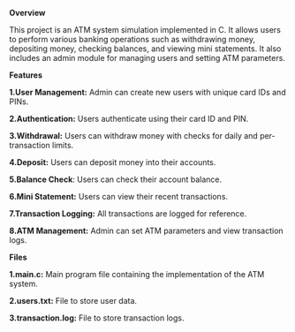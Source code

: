 **Overview**

This project is an ATM system simulation implemented in C. It allows users to perform various banking operations such as withdrawing money, depositing money, checking balances, and viewing mini statements. It also includes an admin module for managing users and setting ATM parameters.

**Features**

**1.User Management:** Admin can create new users with unique card IDs and PINs.

**2.Authentication:** Users authenticate using their card ID and PIN.

**3.Withdrawal:** Users can withdraw money with checks for daily and per-transaction limits.

**4.Deposit:** Users can deposit money into their accounts.

**5.Balance Check**: Users can check their account balance.

**6.Mini Statement:** Users can view their recent transactions.

**7.Transaction Logging:** All transactions are logged for reference.

**8.ATM Management:** Admin can set ATM parameters and view transaction logs.

**Files**

**1.main.c:** Main program file containing the implementation of the ATM system.

**2.users.txt:** File to store user data.

**3.transaction.log:** File to store transaction logs.
